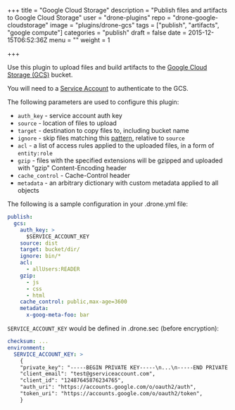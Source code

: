 +++
title = "Google Cloud Storage"
description = "Publish files and artifacts to Google Cloud Storage"
user = "drone-plugins"
repo = "drone-google-cloudstorage"
image = "plugins/drone-gcs"
tags = ["publish", "artifacts", "google compute"]
categories = "publish"
draft = false
date = 2015-12-15T06:52:36Z
menu = ""
weight = 1

+++

Use this plugin to upload files and build artifacts
to the [Google Cloud Storage (GCS)](https://cloud.google.com/storage/) bucket.

You will need to a [Service Account](https://developers.google.com/console/help/new/#serviceaccounts)
to authenticate to the GCS.

The following parameters are used to configure this plugin:

* `auth_key` - service account auth key
* `source` - location of files to upload
* `target` - destination to copy files to, including bucket name
* `ignore` - skip files matching this [pattern](https://golang.org/pkg/path/filepath/#Match), relative to `source`
* `acl` - a list of access rules applied to the uploaded files, in a form of `entity:role`
* `gzip` - files with the specified extensions will be gzipped and uploaded with "gzip" Content-Encoding header
* `cache_control` - Cache-Control header
* `metadata` - an arbitrary dictionary with custom metadata applied to all objects

The following is a sample configuration in your .drone.yml file:

```yaml
publish:
  gcs:
    auth_key: >
      $SERVICE_ACCOUNT_KEY
    source: dist
    target: bucket/dir/
    ignore: bin/*
    acl:
      - allUsers:READER
    gzip:
      - js
      - css
      - html
    cache_control: public,max-age=3600
    metadata:
      x-goog-meta-foo: bar
```

`SERVICE_ACCOUNT_KEY` would be defined in .drone.sec (before encryption):

```yaml
checksum: ...
environment:
  SERVICE_ACCOUNT_KEY: >
    {
    "private_key": "-----BEGIN PRIVATE KEY-----\n...\n-----END PRIVATE KEY-----\n",
    "client_email": "test@gserviceaccount.com",
    "client_id": "12487645876234765",
    "auth_uri": "https://accounts.google.com/o/oauth2/auth",
    "token_uri": "https://accounts.google.com/o/oauth2/token",
    }
```

